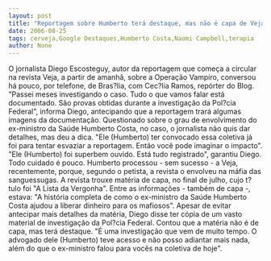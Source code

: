 ```yaml
---
layout: post
title: "Reportagem sobre Humberto terá destaque, mas não é capa de Veja"
date: 2006-08-25
tags: cerveja,Google Destaques,Humberto Costa,Naomi Campbell,terapia
author: None
---
```

O jornalista Diego Escosteguy, autor da reportagem que começa a circular na revista Veja, a partir de amanhã, sobre a Operação Vampiro, conversou há pouco, por telefone, de Bras?lia, com Cec?lia Ramos, repórter do Blog.
\"Passei meses investigando o caso. Tudo o que vamos falar está documentado. São provas obtidas durante a investigação da Pol?cia Federal\", informa Diego, antecipando que a reportagem trará algumas imagens da documentação.
Questionado
 sobre o grau de envolvimento do ex-ministro da Saúde Humberto Costa, no caso, o jornalista não quis dar detalhes, mas deu a dica. \"Ele (Humberto) ter convocado essa coletiva já foi para tentar esvaziar a reportagem. Então você pode imaginar o impacto\". 
\"Ele (Humberto) foi superbem ouvido. Está tudo registrado\", garantiu Diego. Todo cuidado é pouco. 
Humberto&nbsp;processou - sem sucesso -&nbsp;a Veja, recentemente, porque, segundo o petista, a revista o envolveu na máfia das sanguessugas. 
A revista trouxe matéria de capa, no final de julho, cujo t?tulo foi \"A Lista da Vergonha\". Entre as informações - também de capa -, estava: \"A história completa de como o ex-ministro da Saúde Humberto Costa ajudou a liberar dinheiro para os mafiosos\".
Apesar de evitar antecipar mais detalhes da matéria, Diego disse ter cópia de um vasto material de investigação da Pol?cia Federal. Contou que a matéria não é de capa, mas terá destaque. 
\"É uma investigação que vem de muito tempo. O advogado dele (Humberto) teve acesso e não posso adiantar mais nada, além do que o ex-ministro falou para vocês na coletiva de hoje\". 